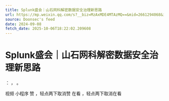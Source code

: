 ```yaml
---
title: Splunk盛会｜山石网科解密数据安全治理新思路
url: https://mp.weixin.qq.com/s?__biz=MzAxMDE4MTAzMQ==&mid=2661294068&idx=1&sn=6523e81bce6d6dc8b8857ece441bf7a6
source: Doonsec's feed
date: 2024-09-08
fetch_date: 2025-10-06T18:22:02.209608
---
```


# Splunk盛会｜山石网科解密数据安全治理新思路

：
，
。

视频
小程序
赞
，轻点两下取消赞
在看
，轻点两下取消在看